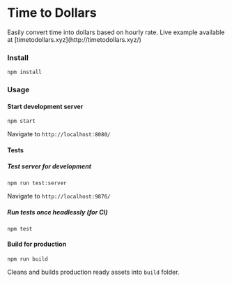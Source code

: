 <h1>
Time to Dollars
</h1>
Easily convert time into dollars based on hourly rate. Live example available at [timetodollars.xyz](http://timetodollars.xyz/)

### Install
```
npm install
```

### Usage

#### Start development server

```
npm start
```

Navigate to `http://localhost:8080/`

#### Tests

##### Test server for development
```
npm run test:server
```

Navigate to `http://localhost:9876/`

##### Run tests once headlessly (for CI)
```
npm test
```

#### Build for production
```
npm run build
```

Cleans and builds production ready assets into `build` folder.
